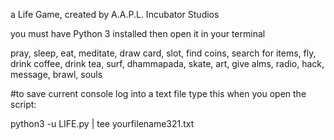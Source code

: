 a Life Game, created by A.A.P.L. 
Incubator Studios

you must have Python 3 installed then open it in your terminal


pray, sleep, eat, meditate, draw card, slot, find coins, search for items, fly, drink coffee, drink tea, surf, dhammapada, skate, art, give alms, radio, hack, message, brawl, souls


#to save current console log into a text file type this when you open the script:   

python3 -u LIFE.py | tee yourfilename321.txt
